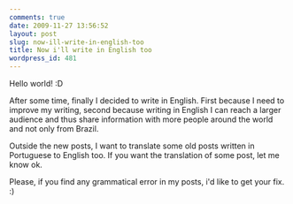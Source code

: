 ```yaml
---
comments: true
date: 2009-11-27 13:56:52
layout: post
slug: now-ill-write-in-english-too
title: Now i'll write in English too
wordpress_id: 481
---
```


Hello world! :D

After some time, finally I decided to write in English.
First because I need to improve my writing, second because writing in English I can reach a larger audience and thus share information with more people around the world and not only from Brazil.

Outside the new posts, I want to translate some old posts written in Portuguese to English too.
If you want the translation of some post, let me know ok.

Please, if you find any grammatical error in my posts, i'd like to get your fix. :)
